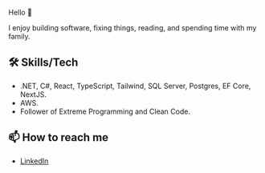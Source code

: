 Hello 👋

I enjoy building software, fixing things, reading, and spending time with my family.

## 🛠️ Skills/Tech

- .NET, C#, React, TypeScript, Tailwind, SQL Server, Postgres, EF Core, NextJS.
- AWS.
- Follower of Extreme Programming and Clean Code.


## 📫 How to reach me

- [LinkedIn](https://www.linkedin.com/in/caseyspaulding)


